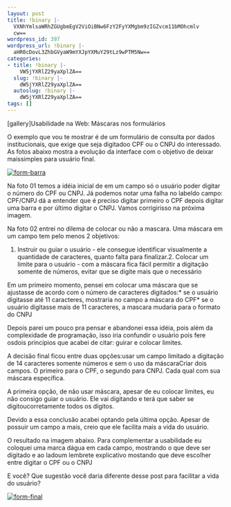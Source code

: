 ```yaml
---
layout: post
title: !binary |-
  VXNhYmlsaWRhZGUgbmEgV2ViOiBNw6FzY2FyYXMgbm9zIGZvcm11bMOhcmlv
  cw==
wordpress_id: 397
wordpress_url: !binary |-
  aHR0cDovL3ZhbGVyaW9mYXJpYXMuY29tLz9wPTM5Nw==
categories:
- title: !binary |-
    VW5jYXRlZ29yaXplZA==
  slug: !binary |-
    dW5jYXRlZ29yaXplZA==
  autoslug: !binary |-
    dW5jYXRlZ29yaXplZA==
tags: []
---
```


[gallery]Usabilidade na Web: Máscaras nos formulários

O exemplo que vou te mostrar é de um formulário de consulta por dados institucionais, que exige que seja digitadoo CPF ou o CNPJ do interessado. As fotos abaixo mostra a evolução da interface com o objetivo de deixar maissimples para usuário final.

[![](http://valeriofarias.com/wp-content/uploads/2012/05/form-barra.jpg "form-barra")](http://valeriofarias.com/wp-content/uploads/2012/05/form-barra.jpg)

Na foto 01 temos a idéia inicial de em um campo só o usuário poder digitar o número do CPF ou CNPJ. Já podemos notar uma falha no labeldo campo: CPF/CNPJ   dá a entender que é preciso digitar primeiro o CPF depois digitar uma barra e por último digitar o CNPJ. Vamos corrigirisso na próxima imagem.

Na foto 02 entrei no dilema de colocar ou não a mascara. Uma máscara em um campo tem pelo menos 2 objetivos:

1. Instruir ou guiar o usuário - ele consegue identificar visualmente a quantidade de caracteres, quanto falta para finalizar.2. Colocar um limite para o usuário - com a máscara fica fácil permitir a digitação somente de números, evitar que se digite mais que o necessário

Em um primeiro momento, pensei em colocar uma máscara que se ajustasse de acordo com o número de caracteres digitados:* se o usuário digitasse até 11 caracteres, mostraria no campo a máscara do CPF* se o usuário digitasse mais de 11 caracteres, a mascara mudaria para o formato do CNPJ

Depois parei um pouco pra pensar e abandonei essa idéia, pois além da complexidade de programação, isso iria confundir o usuário pois fere osdois princípios que acabei de citar: guirar e colocar limites.

A decisão final ficou entre duas opções:usar um campo limitado a digitação de 14 caracteres somente números e sem o uso da máscaraCriar dois campos. O primeiro para o CPF, o segundo para CNPJ. Cada qual com sua máscara específica.

A primeira opção, de não usar máscara, apesar de eu colocar limites, eu não consigo guiar o usuário. Ele vai digitando e terá que saber se digitoucorretamente todos os dígitos. 

Devido a essa conclusão acabei optando pela última opção. Apesar de possuir um campo a mais, creio que ele facilita mais a vida do usuário. 

O resultado na imagem abaixo. Para complementar a usabilidade eu coloquei uma marca dágua em cada campo, mostrando o que deve ser digitado e ao ladoum lembrete explicativo mostando que deve escolher entre digitar o CPF ou o CNPJ

E você? Que sugestão você daria diferente desse post para facilitar a vida do usuário?

  [![](http://valeriofarias.com/wp-content/uploads/2012/05/form-final-300x47.jpg "form-final")](http://valeriofarias.com/wp-content/uploads/2012/05/form-final.jpg)
